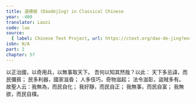 ```yaml
---
title: 道德經 (Dàodéjīng) in Classical Chinese
year: -400
translator: Laozi
code: lao
source:
  { label: Chinese Text Project, url: https://ctext.org/dao-de-jing?en=off }
isbn: N/A
part: 2
chapter: 57
---
```


以正治國，以奇用兵，以無事取天下。
吾何以知其然哉？以此：
天下多忌諱，而民彌貧；
民多利器，國家滋昏；
人多伎巧，奇物滋起；
法令滋彰，盜賊多有。
故聖人云：我無為，而民自化；
我好靜，而民自正；
我無事，而民自富；
我無欲，而民自樸。
